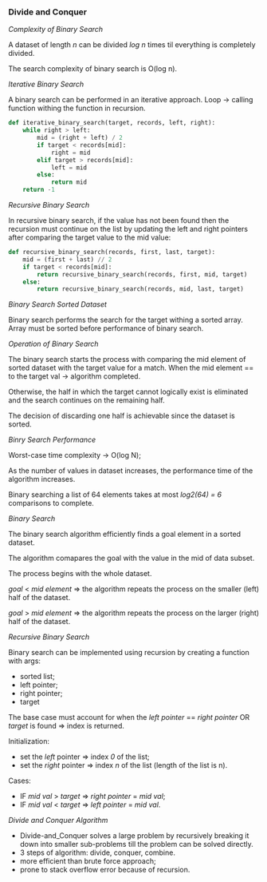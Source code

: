 ### Divide and Conquer

_Complexity of Binary Search_

A dataset of length _n_ can be divided _log n_ times til everything is completely divided.

The search complexity of binary search is O(log n).


_Iterative Binary Search_

A binary search can be performed in an iterative approach. 
Loop -> calling function withing the function in recursion.

```python
def iterative_binary_search(target, records, left, right):
    while right > left:
        mid = (right + left) / 2
        if target < records[mid]:
            right = mid
        elif target > records[mid]:
            left = mid
        else:
            return mid
    return -1
```


_Recursive Binary Search_

In recursive binary search, if the value has not been found then the recursion 
must continue on the list by updating the left and right pointers after comparing
the target value to the mid value:

```python
def recursive_binary_search(records, first, last, target):
    mid = (first + last) // 2
    if target < records[mid]:
        return recursive_binary_search(records, first, mid, target)
    else:
        return recursive_binary_search(records, mid, last, target)
```


_Binary Search Sorted Dataset_

Binary search performs the search for the target withing a sorted array.
Array must be sorted before performance of binary search.


_Operation of Binary Search_

The binary search starts the process with comparing the mid element of sorted dataset with the target value for a match.
When the mid element == to the target val -> algorithm completed.

Otherwise, the half in which the target cannot logically exist is eliminated and the search continues on the remaining half.

The decision of discarding one half is achievable since the dataset is sorted.


_Binry Search Performance_

Worst-case time complexity -> O(log N);

As the number of values in dataset increases, the performance time of the algorithm increases.

Binary searching a list of 64 elements takes at most _log2(64) = 6_ comparisons to complete.


_Binary Search_

The binary search algorithm efficiently finds a goal element in a sorted dataset.

The algorithm comapares the goal with the value in the mid of data subset.

The process begins with the whole dataset.

_goal_ < _mid element_ => the algorithm repeats the process on the smaller (left) half of the dataset.

_goal_ > _mid element_ => the algorithm repeats the process on the larger (right) half of the dataset.



_Recursive Binary Search_

Binary search can be implemented using recursion by creating a function with args:
* sorted list;
* left pointer;
* right pointer;
* target

The base case must account for when the _left pointer_ == _right pointer_ OR _target_ is found => index is returned.

Initialization:
* set the _left_ pointer => index _0_ of the list;
* set the _right_ pointer => index _n_ of the list (length of the list is n).

Cases:
* IF _mid val_ > _target_ => _right pointer_ = _mid val_;
* IF _mid val_ < _target_ => _left pointer_ = _mid val_.


_Divide and Conquer Algorithm_

* Divide-and_Conquer solves a large problem by recursively breaking it down into smaller 
sub-problems till the problem can be solved directly.
* 3 steps of algorithm: divide, conquer, combine.
* more efficient than brute force approach;
* prone to stack overflow error because of recursion.

